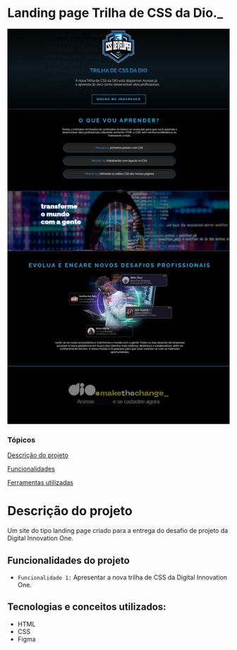 # Landing page Trilha de CSS da Dio._

![Imagem do projeto.](./assets/images/project-img.png)


### Tópicos 

[Descrição do projeto](#descrição-do-projeto)

[Funcionalidades](#funcionalidades-do-projeto)

[Ferramentas utilizadas](#tecnologias-e-conceitos-utilizados)

# Descrição do projeto
Um site do tipo landing page criado para a entrega do desafio de projeto da Digital Innovation One. 

## Funcionalidades do projeto
- `Funcionalidade 1:` Apresentar a nova trilha de CSS da Digital Innovation One.

## Tecnologias e conceitos utilizados:
- HTML 
- CSS 
- Figma